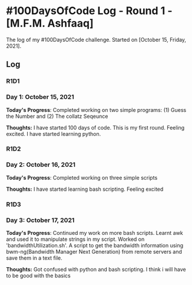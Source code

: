 # #100DaysOfCode Log - Round 1 - [M.F.M. Ashfaaq]

The log of my #100DaysOfCode challenge. Started on [October 15, Friday, 2021].

## Log

### R1D1 

### Day 1: October 15, 2021


**Today's Progress**: Completed working on two simple programs: (1) Guess the Number and (2) The collatz Seqeunce

**Thoughts:** I have started 100 days of code. This is my first round. Feeling excited. I have started learning python.


### R1D2 

### Day 2: October 16, 2021


**Today's Progress**: Completed working on three simple scripts

**Thoughts:** I have started learning bash scripting. Feeling excited

### R1D3 

### Day 3: October 17, 2021


**Today's Progress**: Continued my work on more bash scripts. Learnt awk and used it to manipulate strings in my script. Worked on 'bandwidthUtilization.sh'.
A script to get the bandwidth information using bwm-ng(Bandwidth Manager Next Generation) from remote servers and save them in a text file.

**Thoughts:** Got confused with python and bash scripting. I think i will have to be good with the basics

